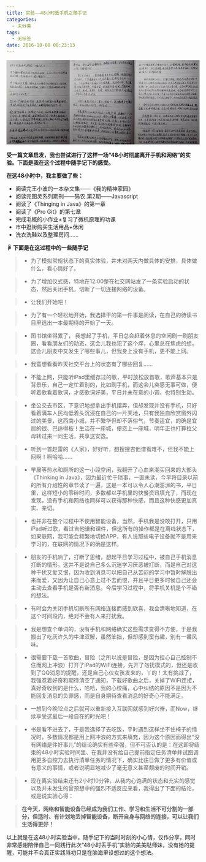 ```yaml
---
title: 实验——48小时丢手机之随手记
categories:
  - 未分类
tags:
  - 无标签
date: 2016-10-08 08:23:13
---
```


![丢手机实验](实验——48小时丢手机之随手记/丢手机实验.jpg)

**受一篇文章启发，我也尝试进行了这样一场“48小时彻底离开手机和网络”的实验。下面是我在这个过程中随手记下的感受。**

**在这48小时中，我主要做了些：**

 - 阅读完王小波的一本杂文集——《我的精神家园》
 - 阅读完图灵系列期刊——码农.第2期——Javascript
 - 阅读了《Thinging in Java》的第一章
 - 阅读了《Pro Git》的第七章
 - 完成毛概的小作业+复习了微机原理的功课
 - 市中逛街购买生活用品+休闲
 - 洗衣洗鞋以及整理房间……

**☟ 下面是在这过程中的一些随手记**

> - 为了模拟常规状态下的真实体验，并未对两天内做具体的安排，具体做什么，看心情好了。


> - 为了增加仪式感，特地在12:00整在社交网站发了一条实验启动的状态，然后关闭手机，切断了一切连接网络的设备。


> - 让我们开始吧！


> - 为了有一个轻松地开始，我选择干的第一件事是阅读，在自己的待读书目里选出一本最期待的开始了一天。


> - 图书馆坐得累了， 我想起了手机，平日总会赶着休息的空闲刷一刷朋友圈，看看朋友们的动态，这会儿我也犯了这个痒，心里总在焦虑的想，这会儿朋友中又发生了哪些事儿，但我身上没有手机，更不能上网。


> - 我蛮想看看昨天社交平台上的状态有了哪些回复……


> - 不能上网，只能听iPad里缓存过的歌，平时放松放首歌，歌声基本只是背景乐，自己一定忙着别的，比如刷手机，而这会儿突感无事可做，便听着歌看着歌词，才感歌词好美，平日并未在意的小调，也特别生动。


> - 坐公交去市区，下意识地想拿出手机摆弄，但却发现并没有手机，只好看着满车人民均低着头沉浸在自己的一片天地，只有我独自欣赏窗外闪过的美景，这西南小城，并不繁华但却不落俗气，节奏适宜，的确是宜居的很、巴适得板！生活在一座城，便恋上一座城，明年正也打算拉父母转过来一同生活，共享这安逸。


> - 听到一首赵雷的《人家》，好好听，想搜搜吉他谱看难不，但我不能上网啊！啊哈哈……


> - 早晨等热水和厕所的这一小段空闲，我翻开了心血来潮买回来的大部头《Thinking in Java》，因为最近忙于琐事，一直未读，今早将目录以前的所有介绍性的章节读了一遍，这是一本可以令人心潮澎湃的书，平日里，这样短小的零碎时间，多数都以手机里的快餐资讯填充了，而现在发现，没有手机和网络也同样可以获得那种快感，而且这种快感更加真实、亲切。


> - 也并非在整个过程中不使用智能设备，当然，手机我是没敢打开，只用iPad听过歌，看过吉他谱和课件，但这所有的操作都是在离线状态下，如果联网，我可能会频繁地切换APP，有人说那些电子设备就不是用来学习的，在联网的情况下的确是这样。


> - 朋友的手机响了，打断了思绪，想起平日学习过程中，被自己手机消息打断的情形，这并不是说自己多么沉迷学习厌恶被打断，而是自己对这种干扰又爱又恨，因为收到消息可以把自己从苦闷的学习中暂时解脱出来而爱，又因为让自己心意上过不去而恨，并且平日更多时候自己还会主动去查看手机是否有新消息。今后学习过程中，将手机关机是个不错的想法。


> - 有时会为关闭手机切断所有网络连接而感到欣喜，我会清晰地知道，在这个时间段内，绝对不会有人来打扰我。


> - 我是想查个单词的，没有手机和网络确实这些需求变得不方便，于是我搬出了吃灰许久的牛津双解，虽然笨拙，但却感到蛮有趣，别有一番风味。


> - 很需要下载一首歌曲，冒险（之所以说是冒险，是因为担心自己控制不住而网上冲浪）打开了iPad的WiFi连接，先开了勿扰模式的，但还是收到了QQ消息的提醒，还是自己心仪女孩发来的，丫的！太有挑战了，我强忍着好奇和期待清空了通知，下载好歌曲之后，关掉了WiFi连接，真好奇收到的是什么，哈哈，我的心绞痛，心中纠结的原因不是因为不能回复消息的负罪感，而是自身期待查看消息的好奇心不能满足。


> - 一想到今晚12点之后就可以重新接入互联网就感到好兴奋，而Now，继续享受这最后一段自在的时光吧！


> - 书是看不进去了，于是我选择了去吃饭，平时遇到这样坐不住椅子的情况时，多数情况都是用上网冲浪的方式来填充，因为这个原因而得出“没有网络是件好事儿”的结论确实有些牵强，但不可否认的是：在这即将结束的48小时实验时间里、在我并没有给自己提前指定任务清单并试图调用更多自控力去执行清单任务的情况下，确实比往日做了更多有价值或有意义的事情，或者说明显地减少了毫无意义甚至颓废的时间开销。


> - 现在离实验结束还有2小时10分钟，从我内心饱满的状态和充实的感觉以及并未发生的曾预想中的强烈不适反应来看，我得出了下面的结论，或是说实验心得：


> **在今天，网络和智能设备已经成为我们工作、学习和生活不可分割的一部分，但适时、有计划地丢掉智能设备，断开自身与网络的连接，可以让我们生活得更好！**

以上就是在这48小时实验当中，随手记下的当时时刻的小心情，仅作分享，同时非常感谢陪伴自己一同践行此次“48小时丢手机”实验的美美哒师妹，没有她的提醒，可能并不会真正实践当初只是在脑海里设想过的这个想法。
